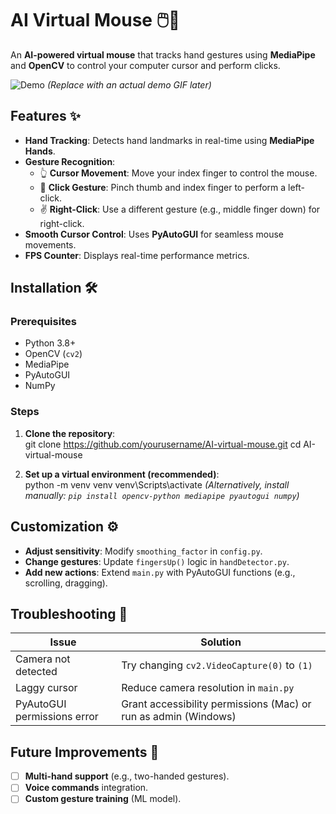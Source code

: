 # AI Virtual Mouse 🖱️🤖  

An **AI-powered virtual mouse** that tracks hand gestures using **MediaPipe** and **OpenCV** to control your computer cursor and perform clicks.  

![Demo](demo.gif) *(Replace with an actual demo GIF later)*  

## Features ✨  
- **Hand Tracking**: Detects hand landmarks in real-time using **MediaPipe Hands**.  
- **Gesture Recognition**:  
  - 👆 **Cursor Movement**: Move your index finger to control the mouse.  
  - 🤏 **Click Gesture**: Pinch thumb and index finger to perform a left-click.  
  - ✌️ **Right-Click**: Use a different gesture (e.g., middle finger down) for right-click.  
- **Smooth Cursor Control**: Uses **PyAutoGUI** for seamless mouse movements.  
- **FPS Counter**: Displays real-time performance metrics.  

## Installation 🛠️  

### Prerequisites  
- Python 3.8+  
- OpenCV (`cv2`)  
- MediaPipe  
- PyAutoGUI  
- NumPy  

### Steps  
1. **Clone the repository**:  
   git clone https://github.com/yourusername/AI-virtual-mouse.git
   cd AI-virtual-mouse

2. **Set up a virtual environment (recommended)**:  
   python -m venv venv
   venv\Scripts\activate
   *(Alternatively, install manually: `pip install opencv-python mediapipe pyautogui numpy`)*  


## Customization ⚙️  
- **Adjust sensitivity**: Modify `smoothing_factor` in `config.py`.  
- **Change gestures**: Update `fingersUp()` logic in `handDetector.py`.  
- **Add new actions**: Extend `main.py` with PyAutoGUI functions (e.g., scrolling, dragging).  

## Troubleshooting 🛑  
|             Issue           |                           Solution                              |  
|-----------------------------|-----------------------------------------------------------------|  
| Camera not detected         | Try changing `cv2.VideoCapture(0)` to `(1)`                     |  
| Laggy cursor                | Reduce camera resolution in `main.py`                           |  
| PyAutoGUI permissions error | Grant accessibility permissions (Mac) or run as admin (Windows) |  

## Future Improvements 🔮  
- [ ] **Multi-hand support** (e.g., two-handed gestures).  
- [ ] **Voice commands** integration.  
- [ ] **Custom gesture training** (ML model).  
